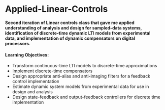 # Applied-Linear-Controls
**Second iteration of Linear controls class that gave me applied understanding of analysis and design for sampled-data systems, identification of discrete-time dynamic LTI models from experimental data, and implementation of dynamic compensators on digital processors.**

#### Learning Objectives: 

- Transform continuous-time LTI models to discrete-time approximations
- Implement discrete-time compensators
- Design appropriate anti-alias and anti-imaging filters for a feedback control implementation
- Estimate dynamic system models from experimental data for use in design and analysis
- Design state-feedback and output-feedback controllers for discrete time implementation
